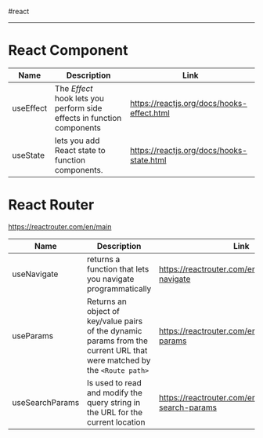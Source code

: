 #react

---

# React Component

Name|Description|Link
--|--|--
useEffect|The _Effect_ hook lets you perform side effects in function components|https://reactjs.org/docs/hooks-effect.html
useState|lets you add React state to function components.|https://reactjs.org/docs/hooks-state.html

# React Router

https://reactrouter.com/en/main

Name|Description|Link
--|--|--
useNavigate|returns a function that lets you navigate programmatically|https://reactrouter.com/en/main/hooks/use-navigate
useParams|Returns an object of key/value pairs of the dynamic params from the current URL that were matched by the `<Route path>`|https://reactrouter.com/en/main/hooks/use-params
useSearchParams|Is used to read and modify the query string in the URL for the current location|https://reactrouter.com/en/main/hooks/use-search-params
